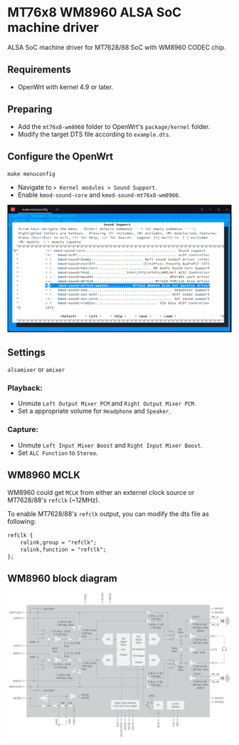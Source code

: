 MT76x8 WM8960 ALSA SoC machine driver
=====================================

ALSA SoC machine driver for MT7628/88 SoC with WM8960 CODEC chip.

## Requirements

* OpenWrt with kernel 4.9 or later.

## Preparing

* Add the `mt76x8-wm8960` folder to OpenWrt's `package/kernel` folder.
* Modify the target DTS file according to `example.dts`.

## Configure the OpenWrt

`make menuconfig`

* Navigate to `> Kernel modules > Sound Support`.
* Enable `kmod-sound-core` and `kmod-sound-mt76x8-wm8960`.

<img src="docs/menuconfig.png">

## Settings

`alsamixer` or `amixer`

### Playback:

* Unmute `Left Output Mixer PCM` and `Right Output Mixer PCM`.
* Set a appropriate volume for `Headphone` and `Speaker`.

### Capture:

* Unmute `Left Input Mixer Boost` and `Right Input Mixer Boost`.
* Set `ALC Function` to `Stereo`.

## WM8960 MCLK

WM8960 could get `MCLK` from either an externel clock source or MT7628/88's `refclk` (~12MHz).

To enable MT7628/88's `refclk` output, you can modify the dts file as following:
```
refclk {
    ralink,group = "refclk";
    ralink,function = "refclk";
};
```

## WM8960 block diagram

<img src="docs/wm8960blkdiag.png">
